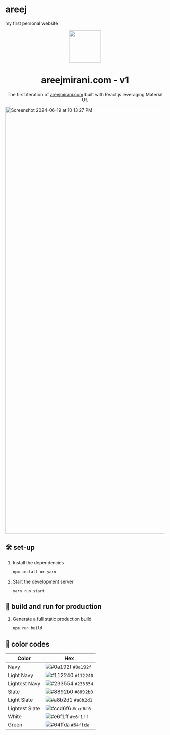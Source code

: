 # areej
my first personal website
<p align="center">
  <img width="100" src="https://github.com/amirani18/areej/assets/112004077/fbb288f3-5355-4255-a0a2-96fa25a21caa"
</p>
<h1 align="center">
  areejmirani.com - v1 
</h1>
<p align="center">
  The first iteration of <a href="https://areejmirani.com" target="_blank">areejmirani.com</a> built with React.js leveraging Material UI.
</p>

<img width="1344" alt="Screenshot 2024-06-19 at 10 13 27 PM" src="https://github.com/amirani18/areej/assets/112004077/64256fab-362b-4ca5-abb0-557a1f236a7e">

## 🛠 set-up

1. Install the dependencies

   ```sh
   npm install or yarn
   ```

2. Start the development server

   ```sh
   yarn run start
   ```

## 🚀 build and run for production

1. Generate a full static production build

   ```sh
   npm run build
   ```


## 🎨 color codes

| Color          | Hex                                                                |
| -------------- | ------------------------------------------------------------------ |
| Navy           | ![#0a192f](https://via.placeholder.com/10/0a192f?text=+) `#0a192f` |
| Light Navy     | ![#112240](https://via.placeholder.com/10/0a192f?text=+) `#112240` |
| Lightest Navy  | ![#233554](https://via.placeholder.com/10/303C55?text=+) `#233554` |
| Slate          | ![#8892b0](https://via.placeholder.com/10/8892b0?text=+) `#8892b0` |
| Light Slate    | ![#a8b2d1](https://via.placeholder.com/10/a8b2d1?text=+) `#a8b2d1` |
| Lightest Slate | ![#ccd6f6](https://via.placeholder.com/10/ccd6f6?text=+) `#ccd6f6` |
| White          | ![#e6f1ff](https://via.placeholder.com/10/e6f1ff?text=+) `#e6f1ff` |
| Green          | ![#64ffda](https://via.placeholder.com/10/64ffda?text=+) `#64ffda` |
